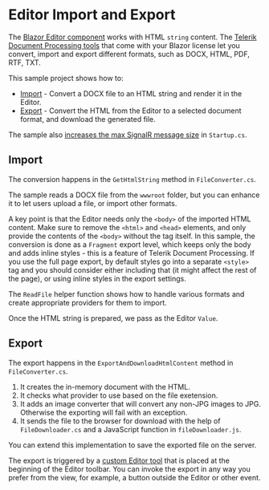 # Editor Import and Export

The [Blazor Editor component](https://docs.telerik.com/blazor-ui/components/editor/overview) works with HTML `string` content. The [Telerik Document Processing tools](https://docs.telerik.com/blazor-ui/components/document-processing/overview) that come with your Blazor license let you convert, import and export different formats, such as DOCX, HTML, PDF, RTF, TXT.

This sample project shows how to:

* [Import](#import) - Convert a DOCX file to an HTML string and render it in the Editor.
* [Export](#export) - Convert the HTML from the Editor to a selected document format, and download the generated file.

The sample also [increases the max SignalR message size](https://docs.telerik.com/blazor-ui/components/editor/overview#large-content-support) in `Startup.cs`.

## Import

The conversion happens in the `GetHtmlString` method in `FileConverter.cs`.

The sample reads a DOCX file from the `wwwroot` folder, but you can enhance it to let users upload a file, or import other formats.

A key point is that the Editor needs only the `<body>` of the imported HTML content. Make sure to remove the `<html>` and `<head>` elements, and only provide the contents of the `<body>` without the tag itself. In this sample, the conversion is done as a `Fragment` export level, which keeps only the body and adds inline styles - this is a feature of Telerik Document Processing. If you use the full page export, by default styles go into a separate `<style>` tag and you should consider either including that (it might affect the rest of the page), or using inline styles in the export settings.

The `ReadFile` helper function shows how to handle various formats and create appropriate providers for them to import.

Once the HTML string is prepared, we pass as the Editor `Value`.

## Export

The export happens in the `ExportAndDownloadHtmlContent` method in `FileConverter.cs`.

1. It creates the in-memory document with the HTML.
1. It checks what provider to use based on the file exetension.
1. It adds an image converter that will convert any non-JPG images to JPG. Otherwise the exporting will fail with an exception.
1. It sends the file to the browser for download with the help of `FileDownloader.cs` and a JavaScript function in `fileDownloader.js`.

You can extend this implementation to save the exported file on the server.

The export is triggered by a [custom Editor tool](https://docs.telerik.com/blazor-ui/components/editor/custom-tools) that is placed at the beginning of the Editor toolbar. You can invoke the export in any way you prefer from the view, for example, a button outside the Editor or other event.
